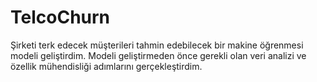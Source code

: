 # TelcoChurn
Şirketi terk edecek müşterileri tahmin edebilecek bir makine öğrenmesi modeli geliştirdim.  Modeli geliştirmeden önce gerekli olan veri analizi ve özellik mühendisliği adımlarını gerçekleştirdim.
